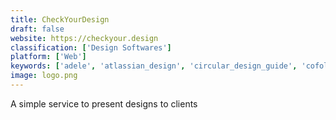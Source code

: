 ```yaml
---
title: CheckYourDesign
draft: false 
website: https://checkyour.design
classification: ['Design Softwares']
platform: ['Web']
keywords: ['adele', 'atlassian_design', 'circular_design_guide', 'cofolios', 'crello', 'design_principles', 'flow', 'framer', 'froala_design_blocks', 'learn_mobile_design', 'mobbin', 'one_click_test', 'responsive_view']
image: logo.png
---
```

A simple service to present designs to clients